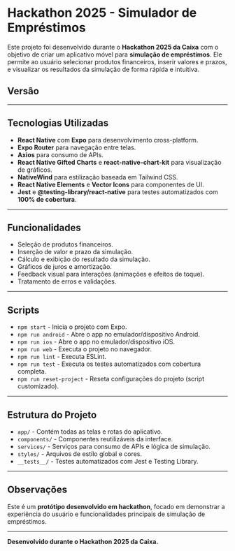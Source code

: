# Hackathon 2025 - Simulador de Empréstimos

Este projeto foi desenvolvido durante o **Hackathon 2025 da Caixa** com o objetivo de criar um aplicativo móvel para **simulação de empréstimos**. Ele permite ao usuário selecionar produtos financeiros, inserir valores e prazos, e visualizar os resultados da simulação de forma rápida e intuitiva.

## Versão

---

## Tecnologias Utilizadas

- **React Native** com **Expo** para desenvolvimento cross-platform.
- **Expo Router** para navegação entre telas.
- **Axios** para consumo de APIs.
- **React Native Gifted Charts** e **react-native-chart-kit** para visualização de gráficos.
- **NativeWind** para estilização baseada em Tailwind CSS.
- **React Native Elements** e **Vector Icons** para componentes de UI.
- **Jest** e **@testing-library/react-native** para testes automatizados com **100% de cobertura**.

---

## Funcionalidades

- Seleção de produtos financeiros.
- Inserção de valor e prazo da simulação.
- Cálculo e exibição do resultado da simulação.
- Gráficos de juros e amortização.
- Feedback visual para interações (animações e efeitos de toque).
- Tratamento de erros e validações.

---

## Scripts

- `npm start` - Inicia o projeto com Expo.
- `npm run android` - Abre o app no emulador/dispositivo Android.
- `npm run ios` - Abre o app no emulador/dispositivo iOS.
- `npm run web` - Executa o projeto no navegador.
- `npm run lint` - Executa ESLint.
- `npm run test` - Executa os testes automatizados com cobertura completa.
- `npm run reset-project` - Reseta configurações do projeto (script customizado).

---

## Estrutura do Projeto

- `app/` - Contém todas as telas e rotas do aplicativo.
- `components/` - Componentes reutilizáveis da interface.
- `services/` - Serviços para consumo de APIs e lógica de simulação.
- `styles/` - Arquivos de estilo global e cores.
- `__tests__/` - Testes automatizados com Jest e Testing Library.

---

## Observações

Este é um **protótipo desenvolvido em hackathon**, focado em demonstrar a experiência do usuário e funcionalidades principais de simulação de empréstimos.  

---

**Desenvolvido durante o Hackathon 2025 da Caixa.**
